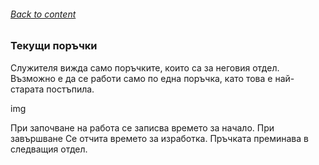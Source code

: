 ###### [Back to content](/README.md)

### Текущи поръчки

Служителя вижда само поръчките, които са за неговия отдел. Възможно е да се работи само по една поръчка, като това е най-старата постъпила.

img

При започване на работа се записва времето за начало. При завършване Се отчита времето за изработка. Пръчката преминава в следващия отдел.
